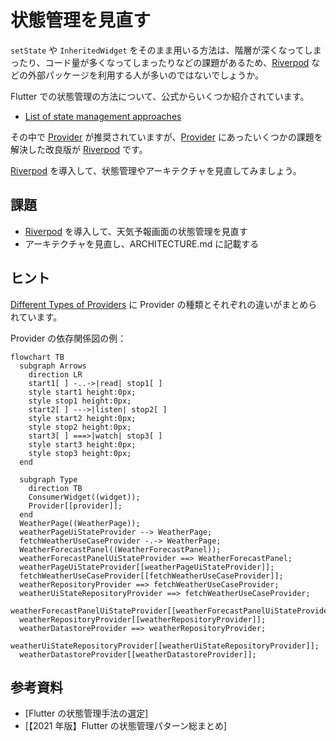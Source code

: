 # 状態管理を見直す

`setState` や `InheritedWidget` をそのまま用いる方法は、階層が深くなってしまったり、コード量が多くなってしまったりなどの課題があるため、[Riverpod]
などの外部パッケージを利用する人が多いのではないでしょうか。

Flutter での状態管理の方法について、公式からいくつか紹介されています。

- [List of state management approaches]

その中で [Provider] が推奨されていますが、[Provider] にあったいくつかの課題を解決した改良版が [Riverpod] です。

[Riverpod] を導入して、状態管理やアーキテクチャを見直してみましょう。

## 課題

- [Riverpod] を導入して、天気予報画面の状態管理を見直す
- アーキテクチャを見直し、ARCHITECTURE.md に記載する

## ヒント

[Different Types of Providers] に Provider の種類とそれぞれの違いがまとめられています。

Provider の依存関係図の例：

```mermaid
flowchart TB
  subgraph Arrows
    direction LR
    start1[ ] -..->|read| stop1[ ]
    style start1 height:0px;
    style stop1 height:0px;
    start2[ ] --->|listen| stop2[ ]
    style start2 height:0px;
    style stop2 height:0px;
    start3[ ] ===>|watch| stop3[ ]
    style start3 height:0px;
    style stop3 height:0px;
  end

  subgraph Type
    direction TB
    ConsumerWidget((widget));
    Provider[[provider]];
  end
  WeatherPage((WeatherPage));
  weatherPageUiStateProvider --> WeatherPage;
  fetchWeatherUseCaseProvider -.-> WeatherPage;
  WeatherForecastPanel((WeatherForecastPanel));
  weatherForecastPanelUiStateProvider ==> WeatherForecastPanel;
  weatherPageUiStateProvider[[weatherPageUiStateProvider]];
  fetchWeatherUseCaseProvider[[fetchWeatherUseCaseProvider]];
  weatherRepositoryProvider ==> fetchWeatherUseCaseProvider;
  weatherUiStateRepositoryProvider ==> fetchWeatherUseCaseProvider;
  weatherForecastPanelUiStateProvider[[weatherForecastPanelUiStateProvider]];
  weatherRepositoryProvider[[weatherRepositoryProvider]];
  weatherDatastoreProvider ==> weatherRepositoryProvider;
  weatherUiStateRepositoryProvider[[weatherUiStateRepositoryProvider]];
  weatherDatastoreProvider[[weatherDatastoreProvider]];
```

## 参考資料

- [Flutter の状態管理手法の選定]
- [【2021 年版】Flutter の状態管理パターン総まとめ]

<!-- Links -->

[list of state management approaches]: https://docs.flutter.dev/development/data-and-backend/state-mgmt/options
[provider]: https://pub.dev/packages/provider
[riverpod]: https://pub.dev/packages/riverpod
[different types of providers]: https://docs-v2.riverpod.dev/docs/concepts/providers/#different-types-of-providers
[flutterの状態管理手法の選定]: https://medium.com/flutter-jp/state-1daa7fd66b94
[【2021年版】flutterの状態管理パターン総まとめ]: https://qiita.com/datake914/items/f91acf30a640447c57c8
